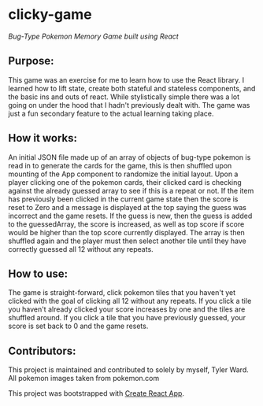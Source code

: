 # clicky-game

_Bug-Type Pokemon Memory Game built using React_

## Purpose:

This game was an exercise for me to learn how to use the React library. I learned how to lift state, create both stateful and stateless components, and the basic ins and outs of react. While stylistically simple there was a lot going on under the hood that I hadn't previously dealt with. The game was just a fun secondary feature to the actual learning taking place.

## How it works:

An initial JSON file made up of an array of objects of bug-type pokemon is read in to generate the cards for the game, this is then shuffled upon mounting of the App component to randomize the initial layout. Upon a player clicking one of the pokemon cards, their clicked card is checking against the already guessed array to see if this is a repeat or not. If the item has previously been clicked in the current game state then the score is reset to Zero and a message is displayed at the top saying the guess was incorrect and the game resets. If the guess is new, then the guess is added to the guessedArray, the score is increased, as well as top score if score would be higher than the top score currently displayed. The array is then shuffled again and the player must then select another tile until they have correctly guessed all 12 without any repeats.

## How to use:

The game is straight-forward, click pokemon tiles that you haven't yet clicked with the goal of clicking all 12 without any repeats. If you click a tile you haven't already clicked your score increases by one and the tiles are shuffled around. If you click a tile that you have previously guessed, your score is set back to 0 and the game resets.

## Contributors:

This project is maintained and contributed to solely by myself, Tyler Ward. All pokemon images taken from pokemon.com

This project was bootstrapped with [Create React App](https://github.com/facebook/create-react-app).
